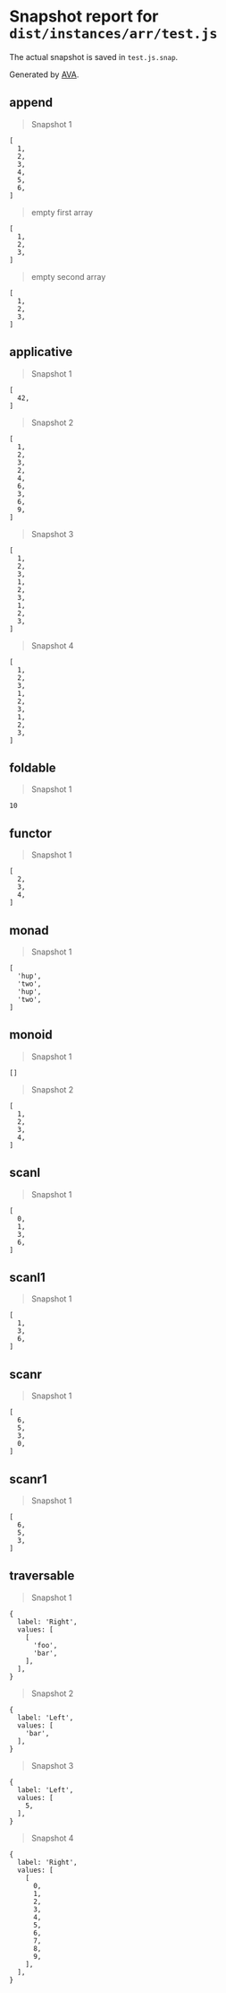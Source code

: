 # Snapshot report for `dist/instances/arr/test.js`

The actual snapshot is saved in `test.js.snap`.

Generated by [AVA](https://ava.li).

## append

> Snapshot 1

    [
      1,
      2,
      3,
      4,
      5,
      6,
    ]

> empty first array

    [
      1,
      2,
      3,
    ]

> empty second array

    [
      1,
      2,
      3,
    ]

## applicative

> Snapshot 1

    [
      42,
    ]

> Snapshot 2

    [
      1,
      2,
      3,
      2,
      4,
      6,
      3,
      6,
      9,
    ]

> Snapshot 3

    [
      1,
      2,
      3,
      1,
      2,
      3,
      1,
      2,
      3,
    ]

> Snapshot 4

    [
      1,
      2,
      3,
      1,
      2,
      3,
      1,
      2,
      3,
    ]

## foldable

> Snapshot 1

    10

## functor

> Snapshot 1

    [
      2,
      3,
      4,
    ]

## monad

> Snapshot 1

    [
      'hup',
      'two',
      'hup',
      'two',
    ]

## monoid

> Snapshot 1

    []

> Snapshot 2

    [
      1,
      2,
      3,
      4,
    ]

## scanl

> Snapshot 1

    [
      0,
      1,
      3,
      6,
    ]

## scanl1

> Snapshot 1

    [
      1,
      3,
      6,
    ]

## scanr

> Snapshot 1

    [
      6,
      5,
      3,
      0,
    ]

## scanr1

> Snapshot 1

    [
      6,
      5,
      3,
    ]

## traversable

> Snapshot 1

    {
      label: 'Right',
      values: [
        [
          'foo',
          'bar',
        ],
      ],
    }

> Snapshot 2

    {
      label: 'Left',
      values: [
        'bar',
      ],
    }

> Snapshot 3

    {
      label: 'Left',
      values: [
        5,
      ],
    }

> Snapshot 4

    {
      label: 'Right',
      values: [
        [
          0,
          1,
          2,
          3,
          4,
          5,
          6,
          7,
          8,
          9,
        ],
      ],
    }
